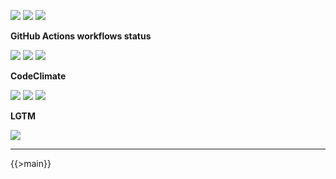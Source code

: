 ![](https://img.shields.io/github/package-json/v/kaskadi/kaskadi-entry-point-api)
![](https://img.shields.io/badge/code--style-standard-blue)
![](https://img.shields.io/github/license/kaskadi/kaskadi-entry-point-api?color=blue)

**GitHub Actions workflows status**

[![](https://img.shields.io/github/workflow/status/kaskadi/kaskadi-entry-point-api/deploy?label=deployed&logo=Amazon%20AWS)](https://github.com/kaskadi/kaskadi-entry-point-api/actions?query=workflow%3Adeploy)
[![](https://img.shields.io/github/workflow/status/kaskadi/kaskadi-entry-point-api/build?label=build&logo=mocha)](https://github.com/kaskadi/kaskadi-entry-point-api/actions?query=workflow%3Abuild)
[![](https://img.shields.io/github/workflow/status/kaskadi/kaskadi-entry-point-api/syntax-check?label=syntax-check&logo=serverless)](https://github.com/kaskadi/kaskadi-entry-point-api/actions?query=workflow%3Asyntax-check)

**CodeClimate**

[![](https://img.shields.io/codeclimate/maintainability/kaskadi/kaskadi-entry-point-api?label=maintainability&logo=Code%20Climate)](https://codeclimate.com/github/kaskadi/kaskadi-entry-point-api)
[![](https://img.shields.io/codeclimate/tech-debt/kaskadi/kaskadi-entry-point-api?label=technical%20debt&logo=Code%20Climate)](https://codeclimate.com/github/kaskadi/kaskadi-entry-point-api)
[![](https://img.shields.io/codeclimate/coverage/kaskadi/kaskadi-entry-point-api?label=test%20coverage&logo=Code%20Climate)](https://codeclimate.com/github/kaskadi/kaskadi-entry-point-api)

**LGTM**

[![](https://img.shields.io/lgtm/grade/javascript/github/kaskadi/kaskadi-entry-point-api?label=code%20quality&logo=LGTM)](https://lgtm.com/projects/g/kaskadi/kaskadi-entry-point-api/?mode=list&logo=LGTM)

<!-- You can add badges inside of this section if you'd like -->

****

<!-- automatically generated documentation will be placed in here -->
{{>main}}
<!-- automatically generated documentation will be placed in here -->

<!-- You can customize this template as you'd like! -->